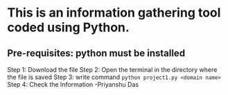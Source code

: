 # This is an information gathering tool coded using Python.

## Pre-requisites: **python** must be installed

Step 1: Download the file
Step 2: Open the terminal in the directory where the file is saved
Step 3: write command `python project1.py <domain name>`
Step 4: Check the Information
-Priyanshu Das